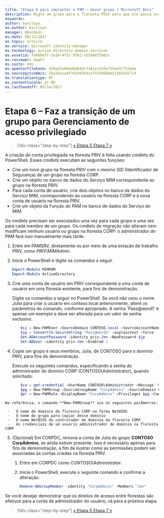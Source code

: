 ```yaml
---
title: "Etapa 6 para implantar o PAM – mover grupo | Microsoft Docs"
description: Migre um grupo para a floresta PRIV para que ele possa ser gerenciado com o Privilege Access Management.
keywords: 
author: barclayn
ms.author: barclayn
manager: mbaldwin
ms.date: 09/13/2017
ms.topic: article
ms.service: microsoft-identity-manager
ms.technology: active-directory-domain-services
ms.assetid: 7b689eff-3a10-4f51-97b2-cb1b4827b63c
ms.reviewer: mwahl
ms.suite: ems
ms.openlocfilehash: 550ad1e68ed8464dc7361e7a35ef35ee97753a9a
ms.sourcegitcommit: 2be26acadf35194293cef4310950e121653d2714
ms.translationtype: HT
ms.contentlocale: pt-BR
ms.lasthandoff: 09/14/2017
---
```

# <a name="step-6--transition-a-group-to-privileged-access-management"></a>Etapa 6 – Faz a transição de um grupo para Gerenciamento de acesso privilegiado

>[!div class="step-by-step"]
[« Etapa 5 ](step-5-establish-trust-between-priv-corp-forests.md)
[Etapa 7 »](step-7-elevate-user-access.md)

A criação de conta privilegiada na floresta PRIV é feita usando cmdlets do PowerShell. Esses cmdlets executam as seguintes funções:

- Crie um novo grupo na floresta PRIV com o mesmo SID (Identificador de Segurança) de um grupo na floresta CORP.  
- Crie um objeto no banco de dados do Serviço MIM correspondente ao grupo na floresta PRIV.  
- Para cada conta de usuário, crie dois objetos no banco de dados do Serviço MIM, correspondendo ao usuário na floresta CORP e à nova conta de usuário na floresta PRIV.  
- Crie um objeto da Função do PAM no banco de dados do Serviço do MIM.  

Os cmdlets precisam ser executados uma vez para cada grupo e uma vez para cada membro de um grupo. Os cmdlets de migração não alteram nem modificam nenhum usuário ou grupo na floresta CORP: o administrador do PAM fará isso manualmente mais tarde.

1. Entre em PAMSRV, diretamente ou por meio de uma estação de trabalho PRIV, como *PRIV\MIMAdmin*.

2.  Inicie o PowerShell e digite os comandos a seguir.

```PowerShell
   Import-Module MIMPAM
   Import-Module ActiveDirectory
```

3.  Crie uma conta de usuário em PRIV correspondente a uma conta de usuário em uma floresta existente, para fins de demonstração.

    Digite os comandos a seguir no PowerShell.  Se você não usou o nome *Julia* para criar o usuário em contoso.local anteriormente, altere os parâmetros do comando, conforme apropriado. A senha 'Pass@word1' é apenas um exemplo e deve ser alterada para um valor de senha exclusivo.

 ```PowerShell
        $sj = New-PAMUser –SourceDomain CONTOSO.local –SourceAccountName Jen
        $jp = ConvertTo-SecureString "Pass@word1" –asplaintext –force
        Set-ADAccountPassword –identity priv.Jen –NewPassword $jp
        Set-ADUser –identity priv.Jen –Enabled 1
  ```

4. Copie um grupo e seus membros, Julia, de CONTOSO para o domínio PRIV, para fins de demonstração.

    Execute os seguintes comandos, especificando a senha do administrador do domínio CORP (CONTOSO\Administrator), quando solicitado:

 ```PowerShell
        $ca = get-credential –UserName CONTOSO\Administrator –Message "CORP forest domain admin credentials"
        $pg = New-PAMGroup –SourceGroupName "CorpAdmins" –SourceDomain CONTOSO.local                 –SourceDC CORPDC.contoso.local –Credentials $ca
        $pr = New-PAMRole –DisplayName "CorpAdmins" –Privileges $pg –Candidates $sj
 ```

    Na referência, o comando **New-PAMGroup** usa os seguintes parâmetros:

     -   O nome de domínio da floresta CORP na forma NetBIOS  
     -   O nome do grupo para copiar desse domínio  
     -   O nome NetBIOS do controlador de domínio da floresta CORP  
     -   As credenciais de um usuário administrador de domínio na floresta CORP  

5.  (Opcional) Em CORPDC, remova a conta de Julia do grupo **CONTOSO CorpAdmins**, se ainda estiver presente.  Isso é necessário apenas para fins de demonstração, a fim de ilustrar como as permissões podem ser associadas às contas criadas na floresta PRIV.

    1.  Entre em CORPDC como *CONTOSO\Administrator*.

    2.  Inicie o PowerShell, execute o seguinte comando e confirme a alteração.

        ```PowerShell
        Remove-ADGroupMember -identity "CorpAdmins" -Members "Jen"
        ```


Se você desejar demonstrar que os direitos de acesso entre florestas são efetivos para a conta de administrador do usuário, vá para a próxima etapa.

>[!div class="step-by-step"]
[« Etapa 5 ](step-5-establish-trust-between-priv-corp-forests.md)
[Etapa 7 »](step-7-elevate-user-access.md)
